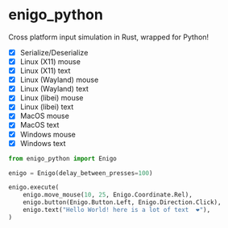# enigo_python

Cross platform input simulation in Rust, wrapped for Python!

- [x] Serialize/Deserialize
- [x] Linux (X11) mouse
- [x] Linux (X11) text
- [x] Linux (Wayland) mouse
- [x] Linux (Wayland) text
- [x] Linux (libei) mouse
- [x] Linux (libei) text
- [x] MacOS mouse
- [x] MacOS text
- [x] Windows mouse
- [x] Windows text

```Python
from enigo_python import Enigo

enigo = Enigo(delay_between_presses=100)

enigo.execute(
    enigo.move_mouse(10, 25, Enigo.Coordinate.Rel),
    enigo.button(Enigo.Button.Left, Enigo.Direction.Click),
    enigo.text("Hello World! here is a lot of text  ❤️"),
)
```
